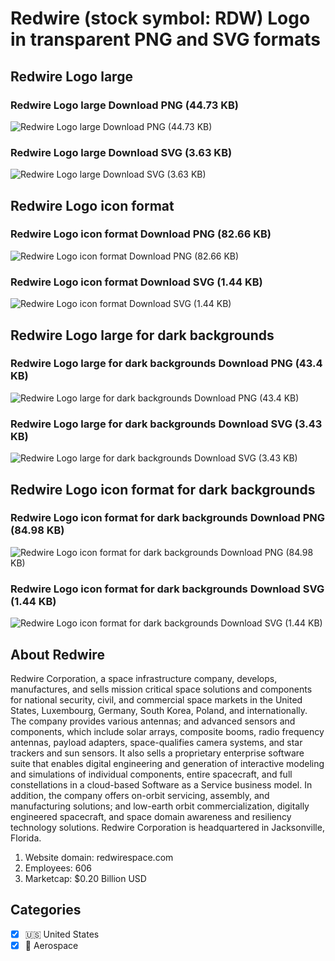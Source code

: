 # Redwire (stock symbol: RDW) Logo in transparent PNG and SVG formats

## Redwire Logo large

### Redwire Logo large Download PNG (44.73 KB)

![Redwire Logo large Download PNG (44.73 KB)](/img/orig/RDW_BIG-c28c26f5.png)

### Redwire Logo large Download SVG (3.63 KB)

![Redwire Logo large Download SVG (3.63 KB)](/img/orig/RDW_BIG-4738ceb1.svg)

## Redwire Logo icon format

### Redwire Logo icon format Download PNG (82.66 KB)

![Redwire Logo icon format Download PNG (82.66 KB)](/img/orig/RDW-d536072a.png)

### Redwire Logo icon format Download SVG (1.44 KB)

![Redwire Logo icon format Download SVG (1.44 KB)](/img/orig/RDW-3c61ba6a.svg)

## Redwire Logo large for dark backgrounds

### Redwire Logo large for dark backgrounds Download PNG (43.4 KB)

![Redwire Logo large for dark backgrounds Download PNG (43.4 KB)](/img/orig/RDW_BIG.D-65b10f73.png)

### Redwire Logo large for dark backgrounds Download SVG (3.43 KB)

![Redwire Logo large for dark backgrounds Download SVG (3.43 KB)](/img/orig/RDW_BIG.D-395833c8.svg)

## Redwire Logo icon format for dark backgrounds

### Redwire Logo icon format for dark backgrounds Download PNG (84.98 KB)

![Redwire Logo icon format for dark backgrounds Download PNG (84.98 KB)](/img/orig/RDW.D-31cfbcc2.png)

### Redwire Logo icon format for dark backgrounds Download SVG (1.44 KB)

![Redwire Logo icon format for dark backgrounds Download SVG (1.44 KB)](/img/orig/RDW.D-dca920ee.svg)

## About Redwire

Redwire Corporation, a space infrastructure company, develops, manufactures, and sells mission critical space solutions and components for national security, civil, and commercial space markets in the United States, Luxembourg, Germany, South Korea, Poland, and internationally. The company provides various antennas; and advanced sensors and components, which include solar arrays, composite booms, radio frequency antennas, payload adapters, space-qualifies camera systems, and star trackers and sun sensors. It also sells a proprietary enterprise software suite that enables digital engineering and generation of interactive modeling and simulations of individual components, entire spacecraft, and full constellations in a cloud-based Software as a Service business model. In addition, the company offers on-orbit servicing, assembly, and manufacturing solutions; and low-earth orbit commercialization, digitally engineered spacecraft, and space domain awareness and resiliency technology solutions. Redwire Corporation is headquartered in Jacksonville, Florida.

1. Website domain: redwirespace.com
2. Employees: 606
3. Marketcap: $0.20 Billion USD


## Categories
- [x] 🇺🇸 United States
- [x] 🚀 Aerospace

